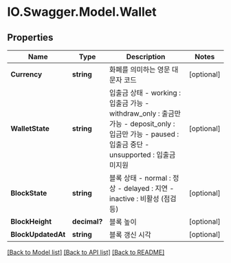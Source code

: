 # IO.Swagger.Model.Wallet
## Properties

Name | Type | Description | Notes
------------ | ------------- | ------------- | -------------
**Currency** | **string** | 화폐를 의미하는 영문 대문자 코드 | [optional] 
**WalletState** | **string** | 입출금 상태 - working : 입출금 가능 - withdraw_only : 출금만 가능 - deposit_only : 입금만 가능 - paused : 입출금 중단 - unsupported : 입출금 미지원  | [optional] 
**BlockState** | **string** | 블록 상태 - normal : 정상 - delayed : 지연 - inactive : 비활성 (점검 등)  | [optional] 
**BlockHeight** | **decimal?** | 블록 높이 | [optional] 
**BlockUpdatedAt** | **string** | 블록 갱신 시각 | [optional] 

[[Back to Model list]](../README.md#documentation-for-models) [[Back to API list]](../README.md#documentation-for-api-endpoints) [[Back to README]](../README.md)

